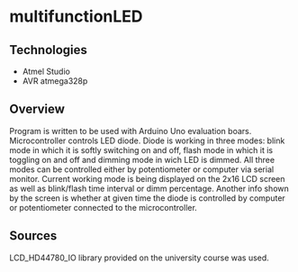 # multifunctionLED
## Technologies
* Atmel Studio
* AVR atmega328p
## Overview
Program is written to be used with Arduino Uno evaluation boars. Microcontroller controls LED diode. Diode is working in three modes: blink mode in which 
it is softly switching on and off, flash mode in which it is toggling on and off and dimming mode in wich LED is dimmed. All three modes can be controlled either by potentiometer or computer via serial monitor.
Current working mode is being displayed on the 2x16 LCD screen as well as blink/flash time interval or dimm percentage. Another info shown by the screen is whether at given time the diode is controlled by computer or potentiometer connected to the microcontroller.

## Sources
LCD_HD44780_IO library provided on the university course was used.
